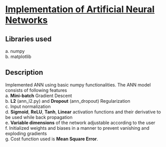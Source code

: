 <u><h1>Implementation of Artificial Neural Networks</h1></u>

<h2>Libraries used</h2>
a. numpy<br>
b. matplotlib<br>

<h2>Description</h2>
Implemented ANN using basic numpy functionalities. The ANN model consists of following features<br>
a. <b>Mini-batch</b> Gradient Descent<br>
b. <b>L2</b> (ann_l2.py) and <b>Dropout</b> (ann_dropout) Regularization<br>
c. Input normalization<br>
d. <b>Sigmoid</b>, <b>ReLU</b>, <b>Tanh</b>, <b>Linear</b> activation functions and their derivative to be used while back propagation<br>
e. <b>Variable dimensions</b> of the network adjustable according to the user<br>
f. Initialized weights and biases in a manner to prevent vanishing and exploding gradients<br>
g. Cost function used is <b>Mean Square Error</b>.
